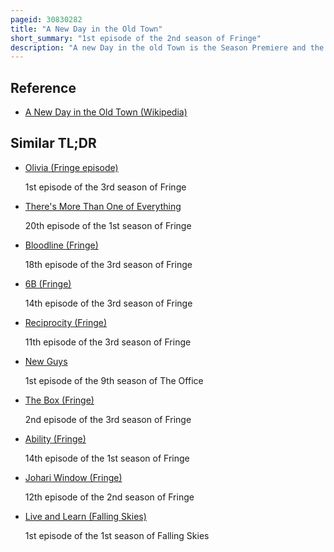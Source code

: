 ```yaml
---
pageid: 30830282
title: "A New Day in the Old Town"
short_summary: "1st episode of the 2nd season of Fringe"
description: "A new Day in the old Town is the Season Premiere and the first Episode of the second Season of the american Science Fiction Drama Television Series Fringe and the 21st Episode in total. It was co-written by J. J. Abrams and Akiva Goldsman, with Goldsman directing. The Episode followed the Aftermath of Olivia's Journey to the parallel Universe in the last Season's Finale while also introducing the Idea of Shapeshifters. It guest-starred Actors Luke Goss, Ari Graynor, Meghan Markle, and Tegan Moss."
---
```


## Reference

- [A New Day in the Old Town (Wikipedia)](https://en.wikipedia.org/?curid=30830282)

## Similar TL;DR

- [Olivia (Fringe episode)](/tldr/en/olivia-fringe-episode)

  1st episode of the 3rd season of Fringe

- [There's More Than One of Everything](/tldr/en/theres-more-than-one-of-everything)

  20th episode of the 1st season of Fringe

- [Bloodline (Fringe)](/tldr/en/bloodline-fringe)

  18th episode of the 3rd season of Fringe

- [6B (Fringe)](/tldr/en/6b-fringe)

  14th episode of the 3rd season of Fringe

- [Reciprocity (Fringe)](/tldr/en/reciprocity-fringe)

  11th episode of the 3rd season of Fringe

- [New Guys](/tldr/en/new-guys)

  1st episode of the 9th season of The Office

- [The Box (Fringe)](/tldr/en/the-box-fringe)

  2nd episode of the 3rd season of Fringe

- [Ability (Fringe)](/tldr/en/ability-fringe)

  14th episode of the 1st season of Fringe

- [Johari Window (Fringe)](/tldr/en/johari-window-fringe)

  12th episode of the 2nd season of Fringe

- [Live and Learn (Falling Skies)](/tldr/en/live-and-learn-falling-skies)

  1st episode of the 1st season of Falling Skies
